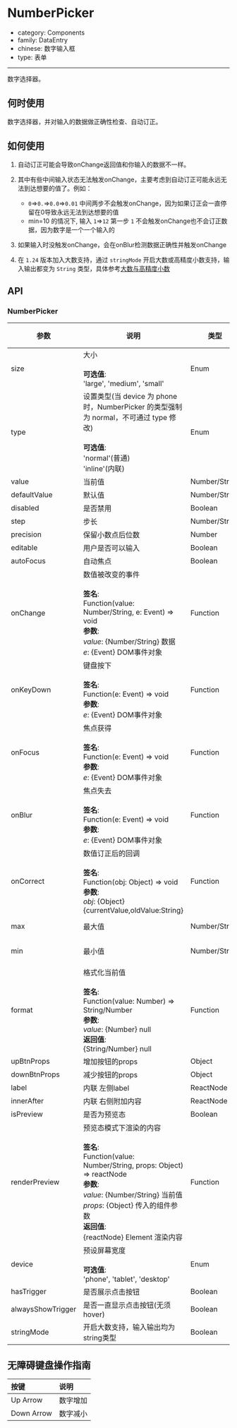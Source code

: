 # NumberPicker

-   category: Components
-   family: DataEntry
-   chinese: 数字输入框
-   type: 表单

---

数字选择器。

## 何时使用

数字选择器，并对输入的数据做正确性检查、自动订正。

## 如何使用

1.  自动订正可能会导致onChange返回值和你输入的数据不一样。

2.  其中有些中间输入状态无法触发onChange，主要考虑到自动订正可能永远无法到达想要的值了。例如：

    -   `0`=>`0.`=>`0.0`=>`0.01`  中间两步不会触发onChange，因为如果订正会一直停留在0导致永远无法到达想要的值
    -   min=10 的情况下, 输入 `1`=>`12`  第一步 `1` 不会触发onChange也不会订正数据，因为数字是一个一个输入的

3.  如果输入时没触发onChange，会在onBlur检测数据正确性并触发onChange

4.  在 `1.24` 版本加入大数支持，通过 `stringMode` 开启大数或高精度小数支持，输入输出都变为 `String` 类型，具体参考[大数与高精度小数](#bignumber-container)

## API

### NumberPicker

| 参数                | 说明                                                                                                                                                                                                           | 类型            | 默认值                     | 版本支持 |                      |
| ----------------- | ------------------------------------------------------------------------------------------------------------------------------------------------------------------------------------------------------------ | ------------- | ----------------------- | ---- | -------------------- |
| size              | 大小<br><br>**可选值**:<br>'large', 'medium', 'small'                                                                                                                                                             | Enum          | 'medium'                |      |                      |
| type              | 设置类型(当 device 为 phone 时，NumberPicker 的类型强制为 normal，不可通过 type 修改)<br><br>**可选值**:<br>'normal'(普通)<br>'inline'(内联)                                                                                             | Enum          | 'normal'                |      |                      |
| value             | 当前值                                                                                                                                                                                                          | Number/String | -                       |      |                      |
| defaultValue      | 默认值                                                                                                                                                                                                          | Number/String | -                       |      |                      |
| disabled          | 是否禁用                                                                                                                                                                                                         | Boolean       | -                       |      |                      |
| step              | 步长                                                                                                                                                                                                           | Number/String | 1                       |      |                      |
| precision         | 保留小数点后位数                                                                                                                                                                                                     | Number        | 0                       |      |                      |
| editable          | 用户是否可以输入                                                                                                                                                                                                     | Boolean       | true                    |      |                      |
| autoFocus         | 自动焦点                                                                                                                                                                                                         | Boolean       | -                       |      |                      |
| onChange          | 数值被改变的事件<br><br>**签名**:<br>Function(value: Number/String, e: Event) => void<br>**参数**:<br>_value_: {Number/String} 数据<br>_e_: {Event} DOM事件对象                                                                | Function      | func.noop               |      |                      |
| onKeyDown         | 键盘按下<br><br>**签名**:<br>Function(e: Event) => void<br>**参数**:<br>_e_: {Event} DOM事件对象                                                                                                                         | Function      | func.noop               |      |                      |
| onFocus           | 焦点获得<br><br>**签名**:<br>Function(e: Event) => void<br>**参数**:<br>_e_: {Event} DOM事件对象                                                                                                                         | Function      | -                       |      |                      |
| onBlur            | 焦点失去<br><br>**签名**:<br>Function(e: Event) => void<br>**参数**:<br>_e_: {Event} DOM事件对象                                                                                                                         | Function      | func.noop               |      |                      |
| onCorrect         | 数值订正后的回调<br><br>**签名**:<br>Function(obj: Object) => void<br>**参数**:<br>_obj_: {Object} {currentValue,oldValue:String}                                                                                        | Function      | func.noop               |      |                      |
| max               | 最大值                                                                                                                                                                                                          | Number/String | Number.MAX_SAFE_INTEGER |      | Math.pow(2, 53) - 1  |
| min               | 最小值                                                                                                                                                                                                          | Number/String | Number.MIN_SAFE_INTEGER |      | -Math.pow(2, 53) + 1 |
| format            | 格式化当前值<br><br>**签名**:<br>Function(value: Number) => String/Number<br>**参数**:<br>_value_: {Number} null<br>**返回值**:<br>{String/Number} null<br>                                                               | Function      | -                       |      |                      |
| upBtnProps        | 增加按钮的props                                                                                                                                                                                                   | Object        | -                       |      |                      |
| downBtnProps      | 减少按钮的props                                                                                                                                                                                                   | Object        | -                       |      |                      |
| label             | 内联 左侧label                                                                                                                                                                                                   | ReactNode     | -                       |      |                      |
| innerAfter        | 内联 右侧附加内容                                                                                                                                                                                                    | ReactNode     | -                       |      |                      |
| isPreview         | 是否为预览态                                                                                                                                                                                                       | Boolean       | -                       |      |                      |
| renderPreview     | 预览态模式下渲染的内容<br><br>**签名**:<br>Function(value: Number/String, props: Object) => reactNode<br>**参数**:<br>_value_: {Number/String} 当前值<br>_props_: {Object} 传入的组件参数<br>**返回值**:<br>{reactNode} Element 渲染内容<br> | Function      | -                       |      |                      |
| device            | 预设屏幕宽度<br><br>**可选值**:<br>'phone', 'tablet', 'desktop'                                                                                                                                                       | Enum          | -                       |      |                      |
| hasTrigger        | 是否展示点击按钮                                                                                                                                                                                                     | Boolean       | true                    |      |                      |
| alwaysShowTrigger | 是否一直显示点击按钮(无须hover)                                                                                                                                                                                          | Boolean       | false                   |      |                      |
| stringMode        | 开启大数支持，输入输出均为string类型                                                                                                                                                                                        | Boolean       | false                   | 1.24 |                      |

## 无障碍键盘操作指南

| 按键         | 说明   |
| :--------- | :--- |
| Up Arrow   | 数字增加 |
| Down Arrow | 数字减小 |
